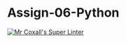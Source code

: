 # Assign-06-Python
[![Mr Coxall's Super Linter](https://github.com/ICS3U-Programming-NolanS/Assign-06-Python/workflows/Mr%20Coxall's%20Super%20Linter/badge.svg)](https://github.com/ICS3U-Programming-NolanS/Assign-06-Python/actions/)
